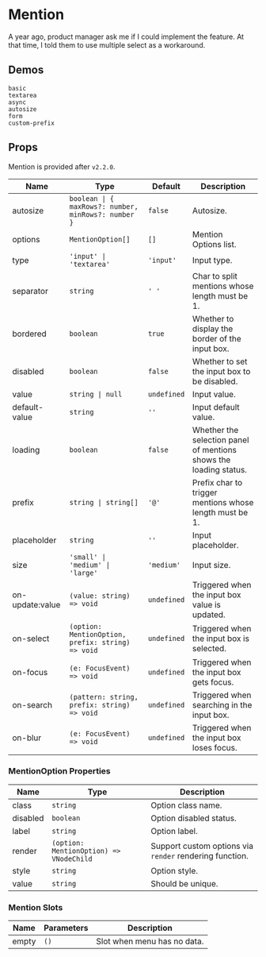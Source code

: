 # Mention

A year ago, product manager ask me if I could implement the feature. At that time, I told them to use multiple select as a workaround.

## Demos

```demo
basic
textarea
async
autosize
form
custom-prefix
```

## Props

Mention is provided after `v2.2.0`.

| Name | Type | Default | Description |
| --- | --- | --- | --- |
| autosize | `boolean \| { maxRows?: number, minRows?: number }` | `false` | Autosize. |
| options | `MentionOption[]` | `[]` | Mention Options list. |
| type | `'input' \| 'textarea'` | `'input'` | Input type. |
| separator | `string` | `' '` | Char to split mentions whose length must be 1. |
| bordered | `boolean` | `true` | Whether to display the border of the input box. |
| disabled | `boolean` | `false` | Whether to set the input box to be disabled. |
| value | `string \| null` | `undefined` | Input value. |
| default-value | `string` | `''` | Input default value. |
| loading | `boolean` | `false` | Whether the selection panel of mentions shows the loading status. |
| prefix | `string \| string[]` | `'@'` | Prefix char to trigger mentions whose length must be 1. |
| placeholder | `string` | `''` | Input placeholder. |
| size | `'small' \| 'medium' \| 'large'` | `'medium'` | Input size. |
| on-update:value | `(value: string) => void` | `undefined` | Triggered when the input box value is updated. |
| on-select | `(option: MentionOption, prefix: string) => void` | `undefined` | Triggered when the input box is selected. |
| on-focus | `(e: FocusEvent) => void` | `undefined` | Triggered when the input box gets focus. |
| on-search | `(pattern: string, prefix: string) => void` | `undefined` | Triggered when searching in the input box. |
| on-blur | `(e: FocusEvent) => void` | `undefined` | Triggered when the input box loses focus. |

### MentionOption Properties

| Name | Type | Description |
| --- | --- | --- |
| class | `string` | Option class name. |
| disabled | `boolean` | Option disabled status. |
| label | `string` | Option label. |
| render | `(option: MentionOption) => VNodeChild` | Support custom options via `render` rendering function. |
| style | `string` | Option style. |
| value | `string` | Should be unique. |

### Mention Slots

| Name  | Parameters | Description                 |
| ----- | ---------- | --------------------------- |
| empty | `()`       | Slot when menu has no data. |
